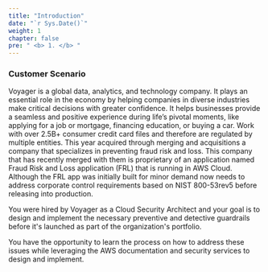 ```yaml
---
title: "Introduction"
date: "`r Sys.Date()`"
weight: 1
chapter: false
pre: " <b> 1. </b> "
---
```


### Customer Scenario

Voyager is a global data, analytics, and technology company. It plays an essential role in the economy by helping companies in diverse industries make critical decisions with greater confidence. It helps businesses provide a seamless and positive experience during life’s pivotal moments, like applying for a job or mortgage, financing education, or buying a car. Work with over 2.5B+ consumer credit card files and therefore are regulated by multiple entities. This year acquired through merging and acquisitions a company that specializes in preventing fraud risk and loss. This company that has recently merged with them is proprietary of an application named Fraud Risk and Loss application (FRL) that is running in AWS Cloud. Although the FRL app was initially built for minor demand now needs to address corporate control requirements based on NIST 800-53rev5 before releasing into production.

You were hired by Voyager as a Cloud Security Architect and your goal is to design and implement the necessary preventive and detective guardrails before it's launched as part of the organization's portfolio.

You have the opportunity to learn the process on how to address these issues while leveraging the AWS documentation and security services to design and implement.
